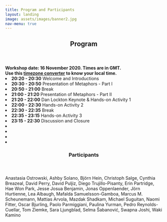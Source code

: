 ```yaml
---
title: Program and Participants
layout: landing
image: assets/images/banner2.jpg
nav-menu: true
---
```


<!-- Main -->
<div id="main" class="alt">

<!-- One -->
<section id="one">
	<div class="inner">
		<header class="major">
			<h1>Program</h1>
		</header>

<!-- Content -->
<div class="row">
	<div class="6u 12u$(small)">
	<b>Workshop date: 16 November 2020. Times are in GMT.<br></b>
	<b> Use this <a href="https://greenwichmeantime.com/time/to/gmt-local/">timezone converter</a> to know your local time.<br></b>
		<li><b>20:20 - 20:30</b>	Welcome and Introductions<br></li>
		<li><b>20:30 - 20:50</b>	Presentation of Metaphors - Part I<br></li>
		<li><b>20:50 - 21:00</b>	Break<br></li>
		<li><b>21:00 - 21:20</b>	Presentation of Metaphors - Part II<br></li>
		<li><b>21:20 - 22:00</b>	Dan Lockton Keynote & Hands-on Activity 1<br></li>
		<li><b>22:00 - 22:30</b>	Hands-on Activity 2<br></li>
		<li><b>22:30 - 22:35</b>	Break<br></li>
		<li><b>22:35 - 23:15</b>	Hands-on Activity 3<br></li>
		<li><b>23:15 - 22:30</b>	Discussion and  Closure<br></li>
		<li></li>
		<li></li>
		<li></li>
		<li></li>
	</div>
<!-- One -->
<section id="one">
	<div class="inner">
		<header class="major">
			<h1>Participants</h1>
		</header>

<!-- Content -->
<div class="row">
	<div class="6u 12u$(small)">
	Anastasia Ostrowski, Ashby Solano, Björn Hein, Christoph Salge, Cynthia Breazeal, David Perry, David Puljiz, Diego Trujillo-Pisanty, Erin Partridge, Hae Won Park, Jesse Josua Benjamin, Jonas Oppenlaender, Jörn Hurtienne, Lea Albaugh, Mafalda Samuelsson-Gamboa, Marcus M. Scheunemann, Mattias Arvola, Mazdak Shadkam, Michael Suguitan, Naomi Fitter, Oscar Bjurling, Paolo Parmiggiani, Paulina Yurman, Pedro Reynolds-Cuellar, Tom Ziemke, Sara Ljungblad, Selma Šabanović, Swapna Joshi, Waki Kamino
</div>

